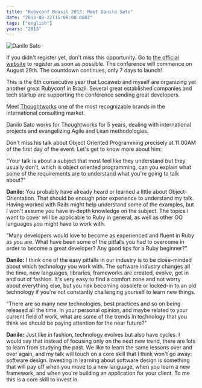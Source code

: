 ```yaml
---
title: "Rubyconf Brasil 2013: Meet Danilo Sato"
date: "2013-08-22T15:08:00.000Z"
tags: ["english"]
years: "2013"
---
```


<p></p>
<p><img src="http://www.rubyconf.com.br/assets/speakers/DaniloSato-bbec5422aab078faa2305b0bb5dea1d5.jpg" srcset="http://www.rubyconf.com.br/assets/speakers/DaniloSato-bbec5422aab078faa2305b0bb5dea1d5.jpg 2x" alt="Danilo Sato"></p>
<p>If you didn't register yet, don't miss this opportunity. Go to <a href="http://www.rubyconf.com.br">the official website</a> to register as soon as possible. The conference will commence on August 29th. The countdown continues, only 7 days to launch!</p>
<p>This is the 6th consecutive year that Locaweb and myself are organizing yet another great Rubyconf in Brazil. Several great established companies and tech startup are supporting the conference sending great developers.</p>
<p>Meet <a href="http://www.thoughtworks.com/">Thoughtworks</a> one of the most recognizable brands in the international consulting market.</p>
<p>Danilo Sato works for Thoughtworks for 5 years, dealing with international projects and evangelizing Agile and Lean methodologies.</p>
<p>Don't miss his talk about Object Oriented Programming precisely at 11:00AM of the first day of the event. Let's get to know more about him:</p>
<p></p>
<p></p>
<p>"Your talk is about a subject that most feel like they understand but they usually don't, which is object oriented programming, can you explain what some of the requirements are to understand what you're going to talk about?"</p>
<p><strong>Danilo:</strong> You probably have already heard or learned a little about Object-Orientation. That should be enough prior experience to understand my talk. Having worked with Rails might help understand some of the examples, but I won't assume you have in-depth knowledge on the subject. The topics I want to cover will be applicable to Ruby in general, as well as other OO languages you might have to work with.</p>
<p>"Many developers would love to become as experienced and fluent in Ruby as you are. What have been some of the pitfalls you had to overcome in order to become a great developer? Any good tips for a Ruby beginner?"</p>
<p><strong>Danilo:</strong> I think one of the easy pitfalls in our industry is to be close-minded about which technology you work with. The software industry changes all the time, new languages, libraries, frameworks are created, evolve, get in and out of fashion. It's very easy to find a comfort zone and not worry about everything else, but you risk becoming obsolete or locked-in to an old technology if you're not constantly challenging yourself to learn new things.</p>
<p>"There are so many new technologies, best practices and so on being released all the time. In your personal opinion, and maybe related to your current field of work, what are some of the trends in technology that you think we should be paying attention for the near future?"</p>
<p><strong>Danilo:</strong> Just like in fashion, technology evolves but also have cycles. I would say that instead of focusing only on the next new trend, there are lots to learn from studying the past. We like to learn the same lessons over and over again, and my talk will touch on a core skill that I think won't go away: software design. Investing in learning about software design is something that will pay off when you move to a new language, when you learn a new framework, and when you're building an application for your client. To me this is a core skill to invest in.</p>
<p></p>